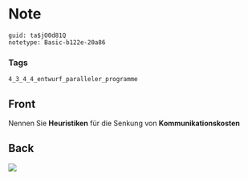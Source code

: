 # Note
```
guid: ta$jO0d81Q
notetype: Basic-b122e-20a86
```

### Tags
```
4_3_4_4_entwurf_paralleler_programme
```

## Front
Nennen Sie <b>Heuristiken</b> für die Senkung von
<b>Kommunikationskosten</b>

## Back
<img src="paste-2b488a57405f9d6171ba32acab252f385c88bc90.jpg">
